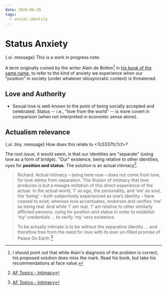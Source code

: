 ```yaml
---
date: 2020-06-29
tags:
  - social-identity
---
```


# Status Anxiety

{.ui .message}
This is a work in progress note.

A term originally coined by the writer Alain de Botton[^alain] in [his book of the same name](https://www.alaindebotton.com/status/), to refer to the kind of anxiety we experience when our "position" in society (under whatever idiosyncratic context) is threatened. 

[^alain]: I should point out that while Alain's diagnosis of the problem is correct, his proposed solution does miss the mark. Read his book, but take his recommendations at face value.

## Love and Authority

* Sexual love is well-known to the point of being socially accepted and celebrated. Status -- i.e., "love from the world" -- is more covert in comparison (when not interpreted in economic sense alone).

## Actualism relevance

{.ui .tiny .message}
How does this relate to <7c5337fc?cf>?

The root issue, it would seem, is that our identities are "separate" (using love as a form of bridge). "Our" existence, being relative to other identities, vyes for **position and status**. The solution is an actual intimacy[^intimacy].

> Richard: Actual intimacy – being here now – does not come from love, for love stems from separation. The illusion of intimacy that love produces is but a meagre imitation of this direct experience of the actual. In the actual world, ‘I’ as ego, the personality, and ‘me’ as soul, the ‘being’ – both subjectively experienced as one’s identity – have ceased to exist; whereas love accentuates, endorses and verifies ‘me’ as being real. And while ‘I’ am real, ‘I’ am relative to other similarly afflicted persons; vying for position and status in order to establish ‘my’ credentials … to verify ‘my’ very existence.
>
> To be actually intimate is to be without the separative identity … and therefore free from the need for love with its ever un-filled promise of Peace On Earth.[^intimacy]

[^intimacy]: [AF Topics - Intimacy](http://www.actualfreedom.com.au/library/topics/intimacy.htm)

